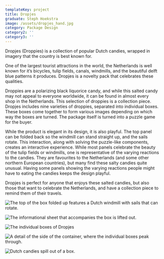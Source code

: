 ```yaml
---
templateKey: project
title: Dropjes
graduate: Steph Hoekstra
image: /assets/dropjes_hand.jpg
category: Package Design
category2: ''
category3: ''
---
```

Dropjes (Droppies) is a collection of popular Dutch 
candies, wrapped in imagery that the country is best 
known for.

One of the largest tourist attractions in the world, the
 Netherlands is well known for it’s bicycles, tulip fields, 
canals, windmills, and the beautiful delft blue patterns 
it produces. Dropjes is a novelty pack that celebrates 
these qualities.

Droppies are a polarizing black liquorice candy, and while 
this salted candy may not appeal to everyone worldwide,
 it can be found in almost every shop in the Netherlands. 
This selection of droppies is a collection piece. 
Dropjes includes nine varieties of droppies, separated 
into individual boxes. These boxes come together to form 
various images depending on which way the boxes are 
turned. The package itself is turned into a puzzle game 
for the buyer.

While the product is elegant in its design, it is also playful.
 The top panel can be folded back so the windmill can 
stand straight up, and the sails rotate. This interaction, 
along with solving the puzzle-like components, creates an 
interactive experience.
 While most panels celebrate the beauty of the tulip
 fields or windmills, one is representative of the varying
 reactions to the candies. They are favourites to the
 Netherlands (and some other northern European 
countries), but many find these salty candies quite 
unusual. Having some panels showing the varying
 reactions people might have to eating the candies keeps
 the design playful. 

Dropjes is perfect for anyone that enjoys these salted 
candies, but also those that want to celebrate the
 Netherlands, and have a collection piece to remind them 
of their travels.

![The top of the box folded up features a Dutch windmill with sails that can rotate.](/assets/dropjes_front.jpg)

![The informational sheet that accompanies the box is lifted out.](/assets/dropjes_sheet.jpg)

![The individual boxes of Dropjes](/assets/dropjes_boxes.jpg)

![A detail of the side of the container, where the individual boxes peak through.](/assets/dropjes_side.jpg)

![Dutch candies spill out of a box.](/assets/dropjes_candy.jpg)

